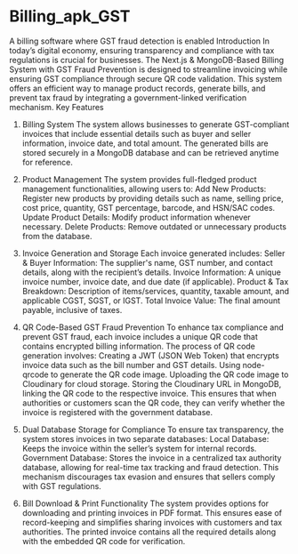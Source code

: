 # Billing_apk_GST
A billing software where GST fraud detection is enabled
Introduction
In today’s digital economy, ensuring transparency and compliance with tax regulations is crucial for businesses. The Next.js & MongoDB-Based Billing System with GST Fraud Prevention is designed to streamline invoicing while ensuring GST compliance through secure QR code validation. This system offers an efficient way to manage product records, generate bills, and prevent tax fraud by integrating a government-linked verification mechanism.
Key Features

1. Billing System
The system allows businesses to generate GST-compliant invoices that include essential details such as buyer and seller information, invoice date, and total amount. The generated bills are stored securely in a MongoDB database and can be retrieved anytime for reference.

2. Product Management
The system provides full-fledged product management functionalities, allowing users to:
Add New Products: Register new products by providing details such as name, selling price, cost price, quantity, GST percentage, barcode, and HSN/SAC codes.
Update Product Details: Modify product information whenever necessary.
Delete Products: Remove outdated or unnecessary products from the database.

3. Invoice Generation and Storage
Each invoice generated includes:
Seller & Buyer Information: The supplier's name, GST number, and contact details, along with the recipient’s details.
Invoice Information: A unique invoice number, invoice date, and due date (if applicable).
Product & Tax Breakdown: Description of items/services, quantity, taxable amount, and applicable CGST, SGST, or IGST.
Total Invoice Value: The final amount payable, inclusive of taxes.

4. QR Code-Based GST Fraud Prevention
To enhance tax compliance and prevent GST fraud, each invoice includes a unique QR code that contains encrypted billing information. The process of QR code generation involves:
Creating a JWT (JSON Web Token) that encrypts invoice data such as the bill number and GST details.
Using node-qrcode to generate the QR code image.
Uploading the QR code image to Cloudinary for cloud storage.
Storing the Cloudinary URL in MongoDB, linking the QR code to the respective invoice.
This ensures that when authorities or customers scan the QR code, they can verify whether the invoice is registered with the government database.

5. Dual Database Storage for Compliance
To ensure tax transparency, the system stores invoices in two separate databases:
Local Database: Keeps the invoice within the seller’s system for internal records.
Government Database: Stores the invoice in a centralized tax authority database, allowing for real-time tax tracking and fraud detection.
This mechanism discourages tax evasion and ensures that sellers comply with GST regulations.

6. Bill Download & Print Functionality
The system provides options for downloading and printing invoices in PDF format. This ensures ease of record-keeping and simplifies sharing invoices with customers and tax authorities. The printed invoice contains all the required details along with the embedded QR code for verification.
